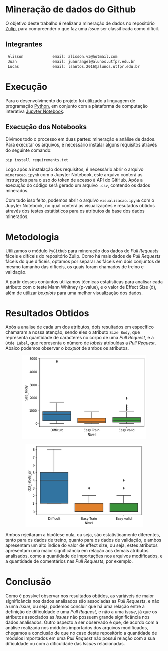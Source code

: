 # Mineração de dados do Github 
O objetivo deste trabalho é realizar a mineração de dados no repositório <a href="https://github.com/zulip/zulip">Zulip</a>, para compreender o que faz uma *Issue* ser classificada como difícil.

<h2> Integrantes</h2>

     Alisson             email: alisson.v3@hotmail.com
     Juan                email: juanrangel@alunos.utfpr.edu.br
     Lucas               email: lsantos.2016@alunos.utfpr.edu.br

# Execução
Para o desenvolvimento do projeto foi utilizado a linguagem de programação <a href="https://www.python.org/downloads/">Python</a>, em conjunto com a plataforma de computação interativa <a href="https://jupyter.org/install">Jupyter Notebook</a>.

## Execução dos Notebooks
Divimos todo o processo em duas partes: mineração e análise de dados. Para executar os arquivos, é necessário instalar alguns requisitos através do seguinte comando:

```bash
pip install requirements.txt 
```
Logo após a instalação dos requisitos, é necessário abrir o arquivo `mineracao.ipynb` com o Jupyter Notebook, este arquivo conterá as instruções para o uso do token de acesso à API do GitHub. Após a execução do código será gerado um arquivo `.csv`, contendo os dados minerados. <br>

Com tudo isso feito, podemos abrir o arquivo `visualizacao.ipynb` com o Jupyter Notebook, no qual conterá as visualizações e resutados obtidos através dos testes estátisticos para os atributos da base dos dados minerados.

# Metodologia
Utilizamos o módulo `PyGithub` para mineração dos dados de *Pull Requests* fáceis e difíceis do repositório Zulip. Como há mais dados de *Pull Requests* fáceis do que dificeis, optamos por separar as fáceis em dois conjuntos de mesmo tamanho das dificeis, os quais foram chamados de treino e validação. <br>

A partir desses conjuntos utilizamos técnicas estatísticas para analisar cada atributo com o teste Mann Whitney (p-value), e o valor de Effect Size (d), além de utilizar *boxplots* para uma melhor visualização dos dados. 

# Resultados Obtidos
Após a analise de cada um dos atributos, dois resultados em específico chamaram a nossa atenção, sendo eles o atributo `Size Body`, que representa quantidade de caracteres no corpo de uma *Pull Request*, e a `Qtde Label`, que representa o número de *labels* atribuídas a *Pull Request*. Abaixo podemos observar o *boxplot* de ambos os atributos.

<p align="center">
    <img src="img/sizeBody.png" />
</p>

<p align="center">
    <img src="img/qtdLabelpng.png" />
</p>

Ambos rejeitaram a hipótese nula, ou seja, são estatísticamente diferentes, tanto para os dados de treino, quanto para os dados de validação, e ambos apresentam um alto índice do valor de effect size, ou seja, estes atributos apresentam uma maior significância em relação aos demais atributos analisados, como a quantidade de importações nos arquivos modificados, e a quantidade de comentários nas *Pull Requests*, por exemplo.

# Conclusão
Como é possível observar nos resultados obtidos, as variáveis de maior significância nos dados analisados são associadas as *Pull Requests*, e não a uma *Issue*, ou seja, podemos concluir que há uma relação entre a definição de dificuldade e uma *Pull Request*, e não a uma *Issue*, já que os atributos associados as *Issues* não possuem grande significância nos dados analisados. Outro aspecto a ser observado é que, de acordo com a análise realizada nos módulos importados dos arquivos modificados, chegamos a conclusão de que no caso deste repositório a quantidade de módulos importados em uma *Pull Request* não possui relação com a sua dificuldade ou com a dificuldade das *Issues* relacionadas.
